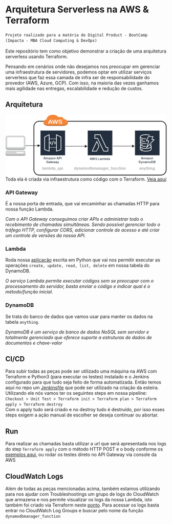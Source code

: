 # Arquitetura Serverless na AWS & Terraform 
`Projeto realizado para a matéria de Digital Product - BootCamp (Impacta - MBA Cloud Computing & DevOps)`\
\
Este repositório tem como objetivo demonstrar a criação de uma arquitetura serverless usando Terraform.

Pensando em cenários onde não desejamos nos preocupar em gerenciar uma infraestrutura de servidores, podemos optar em utilizar serviços serverless que faz essa camada de infra ser de responsabilidade do provedor (AWS, Azure, GCP). Com isso, na maioria das vezes ganhamos mais agilidade nas entregas, escalabilidade e redução de custos.

## __Arquitetura__
![Alt text](assets/arquitetura.png?raw=true "Arquitetura")\
Toda ela é criada via infraestrutura como código com o Terraform. [Veja aqui](terraform/)
### API Gateway
É a nossa porta de entrada, que vai encaminhar as chamadas HTTP para nossa função Lambda. 

_Com o API Gateway conseguimos criar APIs e administrar todo o recebimento de chamadas simultâneas. Sendo possível gerenciar todo o tráfego HTTP, configurar CORS, adicionar controle de acesso e até criar um controle de versões da nossa API._
### Lambda
Roda nossa [aplicação](src/) escrita em Python que vai nos permitir executar as operações `create, update, read, list, delete` em nossa tabela do DynamoDB.

_O serviço Lambda permite executar códigos sem se preocupar com o processamento do servidor, basta enviar o código e indicar qual é o método/função inicial._
### DynamoDB
Se trata do banco de dados que vamos usar para manter os dados na tabela `anything`.

_DynamoDB é um serviço de banco de dados NoSQL sem servidor e totalmente gerenciado que oferece suporte a estruturas de dados de documentos e chave-valor_

## __CI/CD__
Para subir todas as peças pode ser utilizado uma máquina na AWS com Terraform e Python3 (para executar os testes) instalado e o Jenkins configurado para que tudo seja feito de forma automatizada.
Então temos aqui no repo um [Jenkinsfile](Jenkinsfile) que pode ser utilizado na criação da esteira. Utilizando ele nós vamos ter os seguintes steps em nossa pipeline:\
`Checkout > Unit Test > Terraform init > Terraform plan > Terraform apply > Terraform destroy`\
Com o apply tudo será criado e no destroy tudo é destruído, por isso esses steps exigem a ação manual de escolher se deseja continuar ou abortar.

## __Run__
Para realizar as chamadas basta utilizar a url que será apresentada nos logs do step `Terraform apply` com o método HTTP POST e o body conforme os [exemplos aqui](payloads/), ou rodar os testes direto no API Gateway via console da AWS

## __CloudWatch Logs__
Além de todas as peças mencionadas acima, também estamos utilizando para nos ajudar com Troubleshootings um grupo de logs do CloudWatch que armazena e nos permite visualizar os logs da nossa Lambda, isto também foi criado via Terraform neste [ponto](https://github.com/cunha981/dynamodbmanager_function/blob/a910f661d9728e5f4fd3b3e2851bf1e8105fa7fe/terraform/main.tf#L54). Para acessar os logs basta entrar no CloudWatch Log Groups e buscar pelo nome da função `dynamodbmanager_function`


